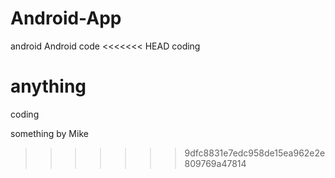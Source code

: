 # Android-App
android
Android 
code
<<<<<<< HEAD
coding 

anything 
=======
coding

something by Mike
>>>>>>> 9dfc8831e7edc958de15ea962e2e809769a47814
